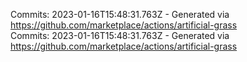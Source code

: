 Commits: 2023-01-16T15:48:31.763Z - Generated via https://github.com/marketplace/actions/artificial-grass
<br>
Commits: 2023-01-16T15:48:31.763Z - Generated via https://github.com/marketplace/actions/artificial-grass
<br>
